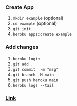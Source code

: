 ### Create App
1. ```mkdir example``` (optional)
2. ```cd example``` (optional)
3. ```git init```
4. ```heroku apps:create example```

### Add changes

1. ```heroku login```
2. ```git add .```
3. ```git commit  -m "msg"```
4. ```git branch -M main```
5. ```git push heroku main```
6. ```heroku logs --tail```

### [Link](https://devcenter.heroku.com/categories/command-line)
